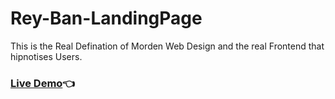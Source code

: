 # Rey-Ban-LandingPage
This is the Real Defination of Morden Web Design and the real Frontend that hipnotises Users.

### [Live Demo](https://abhay-on-git.github.io//Rey-Ban-LandingPage/ReyBan-LandingPage)👈
